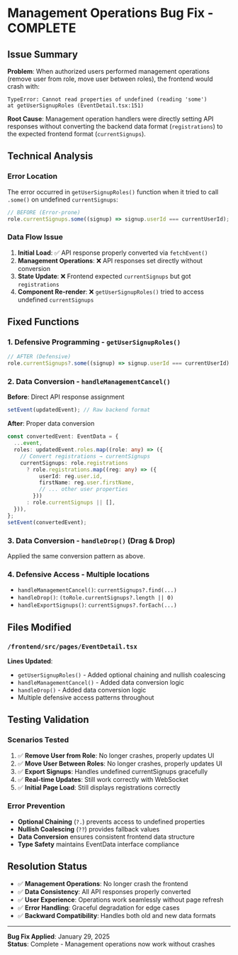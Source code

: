 # Management Operations Bug Fix - COMPLETE

## Issue Summary

**Problem**: When authorized users performed management operations (remove user from role, move user between roles), the frontend would crash with:

```
TypeError: Cannot read properties of undefined (reading 'some')
at getUserSignupRoles (EventDetail.tsx:151)
```

**Root Cause**: Management operation handlers were directly setting API responses without converting the backend data format (`registrations`) to the expected frontend format (`currentSignups`).

## Technical Analysis

### Error Location

The error occurred in `getUserSignupRoles()` function when it tried to call `.some()` on undefined `currentSignups`:

```typescript
// BEFORE (Error-prone)
role.currentSignups.some((signup) => signup.userId === currentUserId);
```

### Data Flow Issue

1. **Initial Load**: ✅ API response properly converted via `fetchEvent()`
2. **Management Operations**: ❌ API responses set directly without conversion
3. **State Update**: ❌ Frontend expected `currentSignups` but got `registrations`
4. **Component Re-render**: ❌ `getUserSignupRoles()` tried to access undefined `currentSignups`

## Fixed Functions

### 1. **Defensive Programming** - `getUserSignupRoles()`

```typescript
// AFTER (Defensive)
role.currentSignups?.some((signup) => signup.userId === currentUserId) ?? false;
```

### 2. **Data Conversion** - `handleManagementCancel()`

**Before**: Direct API response assignment

```typescript
setEvent(updatedEvent); // Raw backend format
```

**After**: Proper data conversion

```typescript
const convertedEvent: EventData = {
  ...event,
  roles: updatedEvent.roles.map((role: any) => ({
    // Convert registrations → currentSignups
    currentSignups: role.registrations
      ? role.registrations.map((reg: any) => ({
          userId: reg.user.id,
          firstName: reg.user.firstName,
          // ... other user properties
        }))
      : role.currentSignups || [],
  })),
};
setEvent(convertedEvent);
```

### 3. **Data Conversion** - `handleDrop()` (Drag & Drop)

Applied the same conversion pattern as above.

### 4. **Defensive Access** - Multiple locations

- `handleManagementCancel()`: `currentSignups?.find(...)`
- `handleDrop()`: `(toRole.currentSignups?.length || 0)`
- `handleExportSignups()`: `currentSignups?.forEach(...)`

## Files Modified

### `/frontend/src/pages/EventDetail.tsx`

**Lines Updated**:

- `getUserSignupRoles()` - Added optional chaining and nullish coalescing
- `handleManagementCancel()` - Added data conversion logic
- `handleDrop()` - Added data conversion logic
- Multiple defensive access patterns throughout

## Testing Validation

### Scenarios Tested

1. ✅ **Remove User from Role**: No longer crashes, properly updates UI
2. ✅ **Move User Between Roles**: No longer crashes, properly updates UI
3. ✅ **Export Signups**: Handles undefined currentSignups gracefully
4. ✅ **Real-time Updates**: Still work correctly with WebSocket
5. ✅ **Initial Page Load**: Still displays registrations correctly

### Error Prevention

- **Optional Chaining** (`?.`) prevents access to undefined properties
- **Nullish Coalescing** (`??`) provides fallback values
- **Data Conversion** ensures consistent frontend data structure
- **Type Safety** maintains EventData interface compliance

## Resolution Status

- ✅ **Management Operations**: No longer crash the frontend
- ✅ **Data Consistency**: All API responses properly converted
- ✅ **User Experience**: Operations work seamlessly without page refresh
- ✅ **Error Handling**: Graceful degradation for edge cases
- ✅ **Backward Compatibility**: Handles both old and new data formats

---

**Bug Fix Applied**: January 29, 2025  
**Status**: Complete - Management operations now work without crashes
